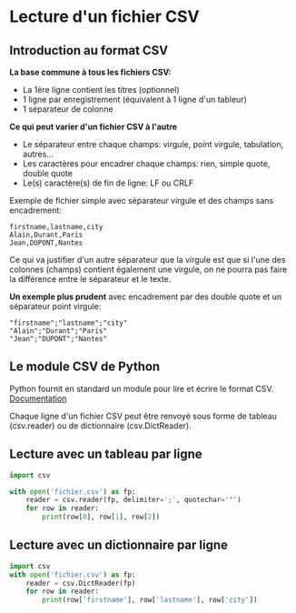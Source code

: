 # Lecture d'un fichier CSV

## Introduction au format CSV

**La base commune à tous les fichiers CSV:**
- La 1ère ligne contient les titres (optionnel)
- 1 ligne par enregistrement (équivalent à 1 ligne d'un tableur)
- 1 séparateur de colonne

**Ce qui peut varier d'un fichier CSV à l'autre**
- Le séparateur entre chaque champs: virgule, point virgule, tabulation, autres...
- Les caractères pour encadrer chaque champs: rien, simple quote, double quote
- Le(s) caractère(s) de fin de ligne: LF ou CRLF

Exemple de fichier simple avec séparateur virgule et des champs sans encadrement:

```csv
firstname,lastname,city
Alain,Durant,Paris
Jean,DUPONT,Nantes
```

Ce qui va justifier d'un autre séparateur que la virgule est que si l'une des colonnes (champs) contient également une virgule, on ne pourra pas faire la différence entre le séparateur et le texte.

**Un exemple plus prudent** avec encadrement par des double quote et un séparateur point virgule:

```csv
"firstname";"lastname";"city"
"Alain";"Durant";"Paris"
"Jean";"DUPONT";"Nantes"
```

## Le module CSV de Python

Python fournit en standard un module pour lire et écrire le format CSV. [Documentation](https://docs.python.org/fr/3/library/csv.html)

Chaque ligne d'un fichier CSV peut être renvoyé sous forme de tableau (csv.reader) ou de dictionnaire (csv.DictReader).

## Lecture avec un tableau par ligne

```python
import csv

with open('fichier.csv') as fp:
    reader = csv.reader(fp, delimiter=';', quotechar='"')
    for row in reader:
        print(row[0], row[1], row[2])
```

## Lecture avec un dictionnaire par ligne

```python
import csv
with open('fichier.csv') as fp:
    reader = csv.DictReader(fp)
    for row in reader:
        print(row['firstname'], row['lastname'], row['city'])
```
